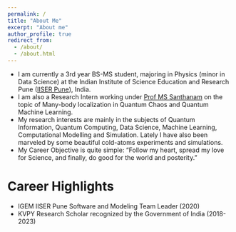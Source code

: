 ```yaml
---
permalink: /
title: "About Me"
excerpt: "About me"
author_profile: true
redirect_from: 
  - /about/
  - /about.html
---
```


- I am currently a 3rd year BS-MS student, majoring in Physics (minor in Data Science) at the Indian Institute of Science Education and Research Pune ([IISER Pune](http://www.iiserpune.ac.in/)), India. 
- I am also a Research Intern working under [Prof MS Santhanam](http://www.iiserpune.ac.in/~santh/) on the topic of Many-body localization in Quantum Chaos and Quantum Machine Learning. 
- My research interests are mainly in the subjects of Quantum Information, Quantum Computing, Data Science, Machine Learning, Computational Modelling and Simulation. Lately I have also been marveled by some beautiful cold-atoms experiments and simulations.
- My Career Objective is quite simple: “Follow my heart, spread my love for Science, and finally, do good for the world and posterity.” 

# Career Highlights

- IGEM IISER Pune Software and Modeling Team Leader (2020)
- KVPY Research Scholar recognized by the Government of India (2018-2023)

